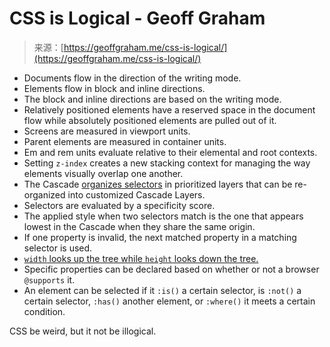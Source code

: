 <!--yml
category: 未分类
date: 2024-05-27 14:46:34
-->

# CSS is Logical - Geoff Graham

> 来源：[https://geoffgraham.me/css-is-logical/](https://geoffgraham.me/css-is-logical/)

*   Documents flow in the direction of the writing mode.
*   Elements flow in block and inline directions.
*   The block and inline directions are based on the writing mode.
*   Relatively positioned elements have a reserved space in the document flow while absolutely positioned elements are pulled out of it.
*   Screens are measured in viewport units.
*   Parent elements are measured in container units.
*   Em and rem units evaluate relative to their elemental and root contexts.
*   Setting `z-index` creates a new stacking context for managing the way elements visually overlap one another.
*   The Cascade [organizes selectors](https://css-tricks.com/the-c-in-css-the-cascade/) in prioritized layers that can be re-organized into customized Cascade Layers.
*   Selectors are evaluated by a specificity score.
*   The applied style when two selectors match is the one that appears lowest in the Cascade when they share the same origin.
*   If one property is invalid, the next matched property in a matching selector is used.
*   [`width` looks up the tree while `height` looks down the tree.](https://geoffgraham.wpengine.com/width-looks-outward-height-looks-inward/)
*   Specific properties can be declared based on whether or not a browser `@supports` it.
*   An element can be selected if it `:is()` a certain selector, is `:not()` a certain selector, `:has()` another element, or `:where()` it meets a certain condition.

CSS be weird, but it not be illogical.